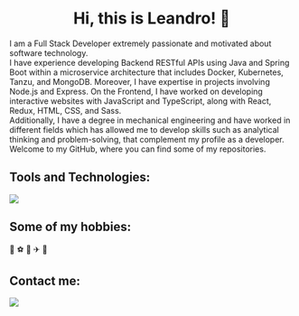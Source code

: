 

<h1 align="center">Hi, this is Leandro! 👋</h1>

<p align="left">
I am a Full Stack Developer extremely passionate and motivated about software technology.
<br>
I have experience developing Backend RESTful APIs using Java and Spring Boot within a microservice architecture that includes Docker, Kubernetes, Tanzu, and MongoDB.
Moreover, I have expertise in projects involving Node.js and Express.
On the Frontend, I have worked on developing interactive websites with JavaScript and TypeScript, along with React, Redux, HTML, CSS, and Sass.
<br>
Additionally, I have a degree in mechanical engineering and have worked in different fields which has allowed me to develop skills such as analytical thinking and problem-solving, that complement my profile as a developer.
<br>
Welcome to my GitHub, where you can find some of my repositories.
</p>


<h2 align="left">Tools and Technologies:</h2>

<p align="left">
  <a href="https://developer.mozilla.org/en-US/">
    <img src="https://skillicons.dev/icons?i=java,spring,maven,docker,kubernetes,js,ts,react,redux,html,css,sass,jest,nodejs,express,mongodb,mysql,aws,postman,firebase,git,github,bitbucket,netlify,figma,discord"/>
  </a>
</p>


<h2 align="left">Some of my hobbies:</h2>

<p align="left">
🏀 ⚽ 🎸 ✈ 📖
</p>


<h2 align="left">Contact me:</h2>
<p align="left">
  <a href="https://www.linkedin.com/in/leandrolupano" target="blank">
    <img src="https://skillicons.dev/icons?i=linkedin"/>
  </a>
</p>


